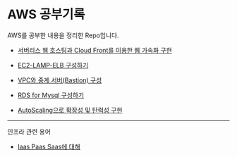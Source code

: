 # AWS 공부기록

AWS를 공부한 내용을 정리한 Repo입니다.

* [서버리스 웹 호스팅과 Cloud Front를 이용한 웹 가속화 구현](https://github.com/C0deWave/aws_study/blob/master/공부%20프로젝트/서버리스%20웹%20호스팅과%20Cloud%20Front를%20이용한%20웹%20가속화%20구성.md)
  
* [EC2-LAMP-ELB 구성하기](https://github.com/C0deWave/aws_study/blob/master/공부%20프로젝트/EC2-LAMP-ELB%20구성하기.md)

* [VPC와 중계 서버(Bastion) 구성](https://github.com/C0deWave/aws_study/blob/426122d484afbff6d23bb26282f454addc7fc098/공부%20프로젝트/VPC와%20중계서버(Bastion)%20구성.md)

* [RDS for Mysql 구성하기](https://github.com/C0deWave/aws_study/blob/master/공부%20프로젝트/RDS%20for%20Mysql%20생성하기.md)

* [AutoScaling으로 확장성 및 탄력성 구현](https://github.com/C0deWave/aws_study/blob/master/공부%20프로젝트/AutoScaling으로%20확장성%20및%20탄력성%20구현.md)

--------

인프라 관련 용어

* [Iaas Paas Saas에 대해](https://github.com/C0deWave/aws_study/blob/master/이론/IaasPaasSaas.md)